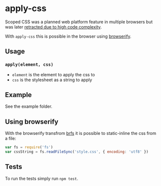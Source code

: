 # apply-css

Scoped CSS was a planned web platform feature in multiple browsers but was later
[retracted due to high code complexity](https://www.chromestatus.com/features/5374137958662144).

With `apply-css` this is possible in the browser using [browserify](http://browserify.org).

## Usage

### `apply(element, css)`

- `element` is the element to apply the css to
- `css` is the stylesheet as a string to apply

## Example

See the example folder.

## Using browserify

With the browserify transfrom [brfs](https://npmjs.org/package/brfs) it is
possible to static-inline the css from a file:

```javascript
var fs = require('fs')
var cssString = fs.readFileSync('style.css', { encoding: 'utf8' })
```

## Tests

To run the tests simply run `npm test`.

